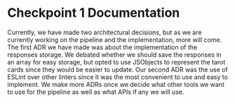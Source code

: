 # Checkpoint 1 Documentation
Currently, we have made two architectural decisions, but as we are currently working on the pipeline and the implementation, more will come. The first ADR we have made was about the implementation of the responses storage. We debated whether we should save the responses in an array for easy storage, but opted to use JSObjects to represent the tarot cards since they would be easier to update. Our second ADR was the use of ESLint over other linters since it was the most convenient to use and easy to implement. We make more ADRs once we decide what other tools we want to use for the pipeline as well as what APIs if any we will use.
